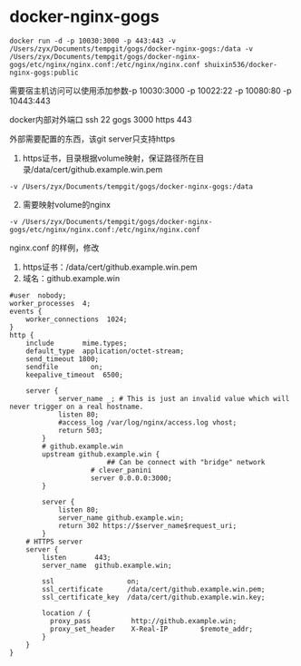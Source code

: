 # docker-nginx-gogs

```
docker run -d -p 10030:3000 -p 443:443 -v /Users/zyx/Documents/tempgit/gogs/docker-nginx-gogs:/data -v /Users/zyx/Documents/tempgit/gogs/docker-nginx-gogs/etc/nginx/nginx.conf:/etc/nginx/nginx.conf shuixin536/docker-nginx-gogs:public
```

需要宿主机访问可以使用添加参数-p 10030:3000 -p 10022:22 -p 10080:80 -p 10443:443 

docker内部对外端口
ssh 22
gogs 3000
https 443

外部需要配置的东西，该git server只支持https
1. https证书，目录根据volume映射，保证路径所在目录/data/cert/github.example.win.pem
```
-v /Users/zyx/Documents/tempgit/gogs/docker-nginx-gogs:/data
```

2. 需要映射volume的nginx
```
-v /Users/zyx/Documents/tempgit/gogs/docker-nginx-gogs/etc/nginx/nginx.conf:/etc/nginx/nginx.conf
```

nginx.conf 的样例，修改
1. https证书：/data/cert/github.example.win.pem
2. 域名：github.example.win
```
#user  nobody;
worker_processes  4;
events {
    worker_connections  1024;
}
http {
    include       mime.types;
    default_type  application/octet-stream;
    send_timeout 1800;
    sendfile        on;
    keepalive_timeout  6500;
    
    server {
			server_name _; # This is just an invalid value which will never trigger on a real hostname.
			listen 80;
			#access_log /var/log/nginx/access.log vhost;
			return 503;
		}
		# github.example.win
		upstream github.example.win {
						## Can be connect with "bridge" network
					# clever_panini
					server 0.0.0.0:3000;
		}
		
		server {
		    listen 80;
		    server_name github.example.win;
		    return 302 https://$server_name$request_uri;
		}
    # HTTPS server
    server {
        listen       443;
        server_name  github.example.win;

        ssl                  on;
        ssl_certificate      /data/cert/github.example.win.pem;
        ssl_certificate_key  /data/cert/github.example.win.key;

        location / {
          proxy_pass          http://github.example.win;
          proxy_set_header    X-Real-IP        $remote_addr;
        }
    }
}
```

